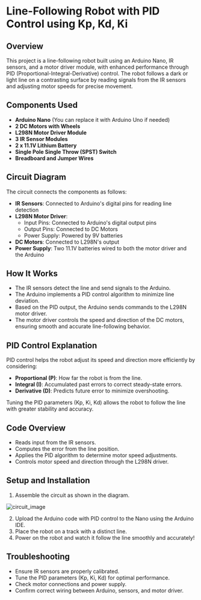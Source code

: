 # Line-Following Robot with PID Control using Kp, Kd, Ki

## Overview
This project is a line-following robot built using an Arduino Nano, IR sensors, and a motor driver module, with enhanced performance through PID (Proportional-Integral-Derivative) control. The robot follows a dark or light line on a contrasting surface by reading signals from the IR sensors and adjusting motor speeds for precise movement.

## Components Used
- **Arduino Nano** (You can replace it with Arduino Uno if needed)
- **2 DC Motors with Wheels**
- **L298N Motor Driver Module**
- **3 IR Sensor Modules**
- **2 x 11.1V Lithium Battery**
- **Single Pole Single Throw (SPST) Switch**
- **Breadboard and Jumper Wires**

## Circuit Diagram
The circuit connects the components as follows:

- **IR Sensors**: Connected to Arduino's digital pins for reading line detection
- **L298N Motor Driver**:
  - Input Pins: Connected to Arduino's digital output pins
  - Output Pins: Connected to DC Motors
  - Power Supply: Powered by 9V batteries
- **DC Motors**: Connected to L298N's output
- **Power Supply**: Two 11.1V batteries wired to both the motor driver and the Arduino

## How It Works
- The IR sensors detect the line and send signals to the Arduino.
- The Arduino implements a PID control algorithm to minimize line deviation.
- Based on the PID output, the Arduino sends commands to the L298N motor driver.
- The motor driver controls the speed and direction of the DC motors, ensuring smooth and accurate line-following behavior.

## PID Control Explanation
PID control helps the robot adjust its speed and direction more efficiently by considering:
- **Proportional (P)**: How far the robot is from the line.
- **Integral (I)**: Accumulated past errors to correct steady-state errors.
- **Derivative (D)**: Predicts future error to minimize overshooting.

Tuning the PID parameters (Kp, Ki, Kd) allows the robot to follow the line with greater stability and accuracy.

## Code Overview
- Reads input from the IR sensors.
- Computes the error from the line position.
- Applies the PID algorithm to determine motor speed adjustments.
- Controls motor speed and direction through the L298N driver.

## Setup and Installation
1. Assemble the circuit as shown in the diagram.

![circuit_image](https://github.com/user-attachments/assets/4c5dcb79-98a3-4f0e-a9c0-03a800c1d9a9)

2. Upload the Arduino code with PID control to the Nano using the Arduino IDE.
3. Place the robot on a track with a distinct line.
4. Power on the robot and watch it follow the line smoothly and accurately!

## Troubleshooting
- Ensure IR sensors are properly calibrated.
- Tune the PID parameters (Kp, Ki, Kd) for optimal performance.
- Check motor connections and power supply.
- Confirm correct wiring between Arduino, sensors, and motor driver.

